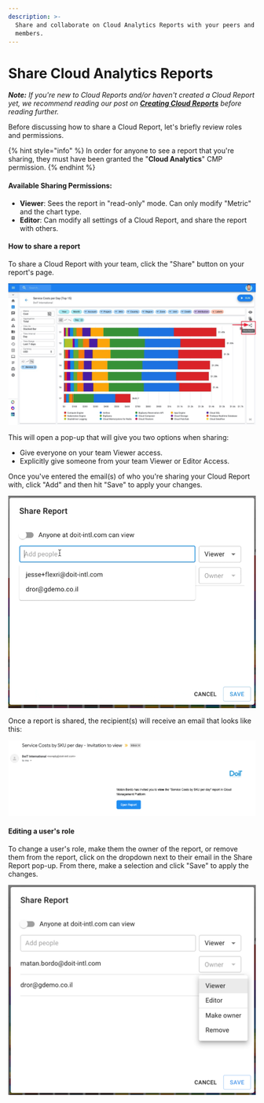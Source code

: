 ```yaml
---
description: >-
  Share and collaborate on Cloud Analytics Reports with your peers and team
  members.
---
```


# Share Cloud Analytics Reports

_**Note:** If you're new to Cloud Reports and/or haven't created a Cloud Report yet, we recommend reading our post on_ [_**Creating Cloud Reports**_](create-cloud-report.md) _before reading further._

Before discussing how to share a Cloud Report, let's briefly review roles and permissions. 

{% hint style="info" %}
In order for anyone to see a report that you're sharing, they must have been granted the "**Cloud Analytics**" CMP permission.
{% endhint %}

#### Available Sharing Permissions:

* **Viewer**: Sees the report in "read-only" mode. Can only modify "Metric" and the chart type. 
* **Editor**: Can modify all settings of a Cloud Report, and share the report with others.

#### How to share a report

To share a Cloud Report with your team, click the "Share" button on your report's page.

![](../.gitbook/assets/cloudreports_share.jpg)

 This will open a pop-up that will give you two options when sharing:

* Give everyone on your team Viewer access.
* Explicitly give someone from your team Viewer or Editor Access.

Once you've entered the email\(s\) of who you're sharing your Cloud Report with, click "Add" and then hit "Save" to apply your changes.

![](../.gitbook/assets/sharingreportgif.gif)

Once a report is shared, the recipient\(s\) will receive an email that looks like this:

![](../.gitbook/assets/cleanshot-2020-07-01-at-12.56.13.png)

#### Editing a user's role

To change a user's role, make them the owner of the report, or remove them from the report, click on the dropdown next to their email in the Share Report pop-up. From there, make a selection and click "Save" to apply the changes.

![](../.gitbook/assets/userrolesreports.png)

